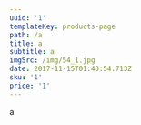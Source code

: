 ```yaml
---
uuid: '1'
templateKey: products-page
path: /a
title: a
subtitle: a
imgSrc: /img/54_1.jpg
date: 2017-11-15T01:40:54.713Z
sku: '1'
price: '1'
---
```

a
